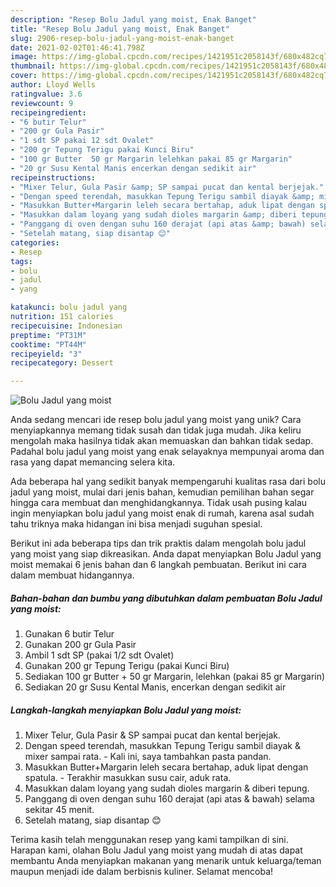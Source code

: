 ```yaml
---
description: "Resep Bolu Jadul yang moist, Enak Banget"
title: "Resep Bolu Jadul yang moist, Enak Banget"
slug: 2906-resep-bolu-jadul-yang-moist-enak-banget
date: 2021-02-02T01:46:41.798Z
image: https://img-global.cpcdn.com/recipes/1421951c2058143f/680x482cq70/bolu-jadul-yang-moist-foto-resep-utama.jpg
thumbnail: https://img-global.cpcdn.com/recipes/1421951c2058143f/680x482cq70/bolu-jadul-yang-moist-foto-resep-utama.jpg
cover: https://img-global.cpcdn.com/recipes/1421951c2058143f/680x482cq70/bolu-jadul-yang-moist-foto-resep-utama.jpg
author: Lloyd Wells
ratingvalue: 3.6
reviewcount: 9
recipeingredient:
- "6 butir Telur"
- "200 gr Gula Pasir"
- "1 sdt SP pakai 12 sdt Ovalet"
- "200 gr Tepung Terigu pakai Kunci Biru"
- "100 gr Butter  50 gr Margarin lelehkan pakai 85 gr Margarin"
- "20 gr Susu Kental Manis encerkan dengan sedikit air"
recipeinstructions:
- "Mixer Telur, Gula Pasir &amp; SP sampai pucat dan kental berjejak."
- "Dengan speed terendah, masukkan Tepung Terigu sambil diayak &amp; mixer sampai rata. Kali ini, saya tambahkan pasta pandan."
- "Masukkan Butter+Margarin leleh secara bertahap, aduk lipat dengan spatula. Terakhir masukkan susu cair, aduk rata."
- "Masukkan dalam loyang yang sudah dioles margarin &amp; diberi tepung."
- "Panggang di oven dengan suhu 160 derajat (api atas &amp; bawah) selama sekitar 45 menit."
- "Setelah matang, siap disantap 😊"
categories:
- Resep
tags:
- bolu
- jadul
- yang

katakunci: bolu jadul yang 
nutrition: 151 calories
recipecuisine: Indonesian
preptime: "PT31M"
cooktime: "PT44M"
recipeyield: "3"
recipecategory: Dessert

---
```



![Bolu Jadul yang moist](https://img-global.cpcdn.com/recipes/1421951c2058143f/680x482cq70/bolu-jadul-yang-moist-foto-resep-utama.jpg)

Anda sedang mencari ide resep bolu jadul yang moist yang unik? Cara menyiapkannya memang tidak susah dan tidak juga mudah. Jika keliru mengolah maka hasilnya tidak akan memuaskan dan bahkan tidak sedap. Padahal bolu jadul yang moist yang enak selayaknya mempunyai aroma dan rasa yang dapat memancing selera kita.



Ada beberapa hal yang sedikit banyak mempengaruhi kualitas rasa dari bolu jadul yang moist, mulai dari jenis bahan, kemudian pemilihan bahan segar hingga cara membuat dan menghidangkannya. Tidak usah pusing kalau ingin menyiapkan bolu jadul yang moist enak di rumah, karena asal sudah tahu triknya maka hidangan ini bisa menjadi suguhan spesial.


Berikut ini ada beberapa tips dan trik praktis dalam mengolah bolu jadul yang moist yang siap dikreasikan. Anda dapat menyiapkan Bolu Jadul yang moist memakai 6 jenis bahan dan 6 langkah pembuatan. Berikut ini cara dalam membuat hidangannya.

<!--inarticleads1-->

##### Bahan-bahan dan bumbu yang dibutuhkan dalam pembuatan Bolu Jadul yang moist:

1. Gunakan 6 butir Telur
1. Gunakan 200 gr Gula Pasir
1. Ambil 1 sdt SP (pakai 1/2 sdt Ovalet)
1. Gunakan 200 gr Tepung Terigu (pakai Kunci Biru)
1. Sediakan 100 gr Butter + 50 gr Margarin, lelehkan (pakai 85 gr Margarin)
1. Sediakan 20 gr Susu Kental Manis, encerkan dengan sedikit air




<!--inarticleads2-->

##### Langkah-langkah menyiapkan Bolu Jadul yang moist:

1. Mixer Telur, Gula Pasir &amp; SP sampai pucat dan kental berjejak.
1. Dengan speed terendah, masukkan Tepung Terigu sambil diayak &amp; mixer sampai rata. - Kali ini, saya tambahkan pasta pandan.
1. Masukkan Butter+Margarin leleh secara bertahap, aduk lipat dengan spatula. - Terakhir masukkan susu cair, aduk rata.
1. Masukkan dalam loyang yang sudah dioles margarin &amp; diberi tepung.
1. Panggang di oven dengan suhu 160 derajat (api atas &amp; bawah) selama sekitar 45 menit.
1. Setelah matang, siap disantap 😊




Terima kasih telah menggunakan resep yang kami tampilkan di sini. Harapan kami, olahan Bolu Jadul yang moist yang mudah di atas dapat membantu Anda menyiapkan makanan yang menarik untuk keluarga/teman maupun menjadi ide dalam berbisnis kuliner. Selamat mencoba!

